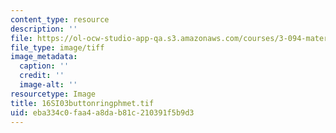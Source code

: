 ```yaml
---
content_type: resource
description: ''
file: https://ol-ocw-studio-app-qa.s3.amazonaws.com/courses/3-094-materials-in-human-experience-spring-2004/eba334c0faa4a8dab81c210391f5b9d3_16SI03buttonringphmet.tif
file_type: image/tiff
image_metadata:
  caption: ''
  credit: ''
  image-alt: ''
resourcetype: Image
title: 16SI03buttonringphmet.tif
uid: eba334c0-faa4-a8da-b81c-210391f5b9d3
---
```

